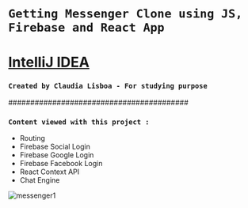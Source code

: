 
# `Getting Messenger Clone using JS, Firebase and React App`

# [IntelliJ IDEA](https://www.jetbrains.com/idea/)

### `Created by Claudia Lisboa - For studying purpose` 


#########################################

### `Content viewed with this project :`

- Routing
- Firebase Social Login
- Firebase Google Login
- Firebase Facebook Login
- React Context API
- Chat Engine



![messenger1](https://user-images.githubusercontent.com/21189063/217952175-18abafa9-de3c-4440-aa91-ca00cc44531c.png)
